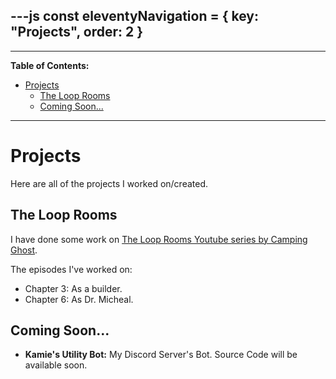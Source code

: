 ---js
const eleventyNavigation = {
 key: "Projects",
 order: 2
}
---

---
**Table of Contents:**
- [Projects](#projects)
	- [The Loop Rooms](#the-loop-rooms)
	- [Coming Soon...](#coming-soon)
---

# Projects

Here are all of the projects I worked on/created.

## The Loop Rooms

I have done some work on [The Loop Rooms Youtube series by Camping Ghost](https://www.youtube.com/@CampingGhost0).

The episodes I've worked on:

- Chapter 3: As a builder.
- Chapter 6: As Dr. Micheal.

## Coming Soon...

- **Kamie's Utility Bot:** My Discord Server's Bot. Source Code will be available soon.